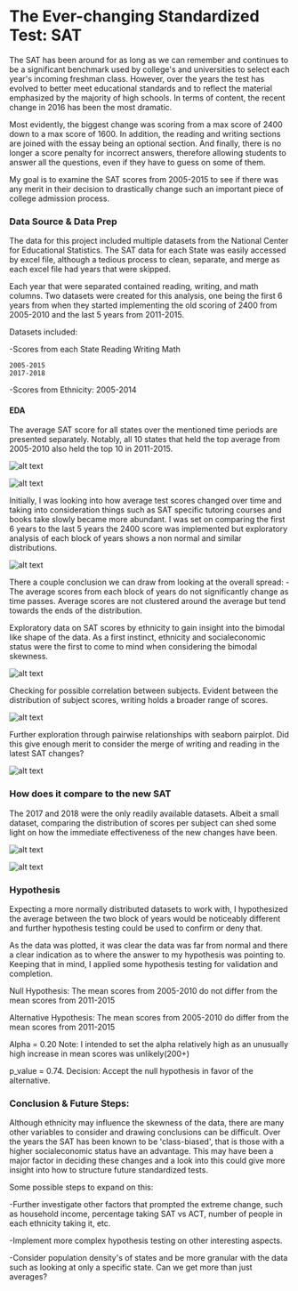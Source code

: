 # The Ever-changing Standardized Test: SAT

The SAT has been around for as long as we can remember and continues to be a significant benchmark used by college's and universities to select each year's incoming freshman class. However, over the years the test has evolved to better meet educational standards and to reflect the material emphasized by the majority of high schools. In terms of content, the recent change in 2016 has been the most dramatic. 


Most evidently, the biggest change was scoring from a max score of 2400 down to a max score of 1600. In addition, the reading and writing sections are joined with the essay being an optional section. And finally, there is no longer a score penalty for incorrect answers, therefore allowing students to answer all the questions, even if they have to guess on some of them.

My goal is to examine the SAT scores from 2005-2015 to see if there was any merit in their decision to drastically change such an important piece of college admission process.

### Data Source & Data Prep

The data for this project included multiple datasets from the National Center for Educational Statistics. The SAT data for each State was easily accessed by excel file, although a tedious process to clean, separate, and merge as each excel file had years that were skipped. 


Each year that were separated contained reading, writing, and math columns. Two datasets were created for this analysis, one being the first 6 years from when they started implementing the old scoring of 2400 from 2005-2010 and the last 5 years from 2011-2015.

Datasets included:

-Scores from each State
    Reading
    Writing
    Math
    
    2005-2015
    2017-2018

-Scores from Ethnicity:
    2005-2014

#### EDA

The average SAT score for all states over the mentioned time periods are presented separately. Notably, all 10 states that held the top average from 2005-2010 also held the top 10 in 2011-2015.



![alt text](https://github.com/phamc4/SAT_/blob/master/img/AverageSAT2005_2010.png)

![alt text](https://github.com/phamc4/SAT_/blob/master/img/AverageSAT2011_2015.png)


Initially, I was looking into how average test scores changed over time and taking into consideration things such as SAT specific tutoring courses and books take slowly became more abundant. I was set on comparing the first 6 years to the last 5 years the 2400 score was implemented but exploratory analysis of each block of years shows a non normal and similar distributions.

![alt text](https://github.com/phamc4/SAT_/blob/master/img/Comparison.png)

There a couple conclusion we can draw from looking at the overall spread: -The average scores from each block of years do not significantly change as time passes. Average scores are not clustered around the average but tend towards the ends of the distribution.



Exploratory data on SAT scores by ethnicity to gain insight into the bimodal like shape of the data. As a first instinct, ethnicity and socialeconomic status were the first to come to mind when considering the bimodal skewness. 

![alt text](https://github.com/phamc4/SAT_/blob/master/img/ethnicity_comparison.png)

Checking for possible correlation between subjects. Evident between the distribution of subject scores, writing holds a broader range of scores. 

![alt text](https://github.com/phamc4/SAT_/blob/master/img/subject_comparison.png)

Further exploration through pairwise relationships with seaborn pairplot. Did this give enough merit to consider the merge of writing and reading in the latest SAT changes?

![alt text](https://github.com/phamc4/SAT_/blob/master/img/pairwise_compare_3_subjects.png)


### How does it compare to the new SAT

The 2017 and 2018 were the only readily available datasets. Albeit a small dataset, comparing the distribution of scores per subject can shed some light on how the immediate effectiveness of the new changes have been.

![alt text](https://github.com/phamc4/SAT_/blob/master/img/2017_2018_Comparison.png)


![alt text](https://github.com/phamc4/SAT_/blob/master/img/pairwise_relationship_latest.png)

### Hypothesis

Expecting a more normally distributed datasets to work with, I hypothesized the average between the two block of years would be noticeably different and further hypothesis testing could be used to confirm or deny that.

As the data was plotted, it was clear the data was far from normal and there a clear indication as to where the answer to my hypothesis was pointing to. Keeping that in mind, I applied some hypothesis testing for validation and completion. 


Null Hypothesis: The mean scores from 2005-2010 do not differ from the mean scores from 2011-2015

Alternative Hypothesis: The mean scores from 2005-2010 do differ from the mean scores from 2011-2015

Alpha = 0.20 Note: I intended to set the alpha relatively high as an unusually high increase in mean scores was unlikely(200+)

p_value = 0.74.           Decision: Accept the null hypothesis in favor of the alternative. 

### Conclusion & Future Steps:

Although ethnicity may influence the skewness of the data, there are many other variables to consider and drawing conclusions can be difficult. Over the years the SAT has been known to be 'class-biased', that is those with a higher socialeconomic status have an advantage. This may have been a major factor in deciding these changes and a look into this could give more insight into how to structure future standardized tests.

Some possible steps to expand on this:

-Further investigate other factors that prompted the extreme change, such as household income, percentage taking SAT vs ACT, number of people in each ethnicity taking it, etc.

-Implement more complex hypothesis testing on other interesting aspects.

-Consider population density's of states and be more granular with the data such as looking at only a specific state. Can we get more than just averages?



